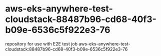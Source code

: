 # aws-eks-anywhere-test-cloudstack-88487b96-cd68-40f3-b09e-6536c5f922e3-76
repository for use with E2E test job aws-eks-anywhere-test-cloudstack:88487b96-cd68-40f3-b09e-6536c5f922e3-76
